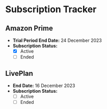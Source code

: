 # Subscription Tracker

## Amazon Prime
- **Trial Period End Date:** 24 December 2023
- **Subscription Status:** 
  - [x] Active
  - [ ] Ended

## LivePlan
- **End Date:** 16 December 2023
- **Subscription Status:** 
  - [ ] Active
  - [ ] Ended
